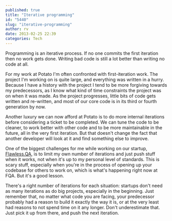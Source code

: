 ```yaml
---
published: true
title: "Iterative programming"
id: "5440"
slug: "iterative-programming"
author: rv
date: 2013-02-25 22:39
categories: Tech
---
```

Programming is an iterative process. If no one commits the first iteration then no work gets done. Writing bad code is still a lot better than writing no code at all.

For my work at Potato I'm often confronted with first-iteration work. The project I'm working on is quite large, and everything was written in a hurry. Because I have a history with the project I tend to be more forgiving towards my predecessors, as I know what kind of time constraints the project was on when it was made. As the project progresses, little bits of code gets written and re-written, and most of our core code is in its third or fourth generation by now.

Another luxury we can now afford at Potato is to do more internal iterations before considering a ticket to be completed. We can tune the code to be cleaner, to work better with other code and to be more maintainable in the future, all in the very first iteration. But that doesn't change the fact that another developer will look at it and find something else to improve.

One of the biggest challenges for me while working on our startup, <a href="http://www.flawless.qa" target="_blank">Flawless.QA</a>, is to limit my own number of iterations and just push stuff when it works, not when it's up to my personal level of standards. This is scary stuff, especially when you're in the process of opening up your codebase for others to work on, which is what's happening right now at FQA. But it's a good lesson.

There's a right number of iterations for each situation: startups don't need as many iterations as do big projects, especially in the beginning. Just remember that, no matter what code you are facing, your predecessor probably had a reason to build it exactly the way it is, or at the very least had reasons to not spend time on it any longer. Don't underestimate that. Just pick it up from there, and push the next iteration.